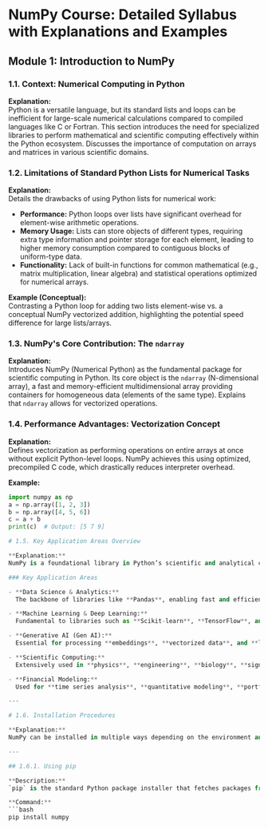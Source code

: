 # NumPy Course: Detailed Syllabus with Explanations and Examples

## Module 1: Introduction to NumPy

### 1.1. Context: Numerical Computing in Python
**Explanation:**  
Python is a versatile language, but its standard lists and loops can be inefficient for large-scale numerical calculations compared to compiled languages like C or Fortran. This section introduces the need for specialized libraries to perform mathematical and scientific computing effectively within the Python ecosystem. Discusses the importance of computation on arrays and matrices in various scientific domains.

### 1.2. Limitations of Standard Python Lists for Numerical Tasks
**Explanation:**  
Details the drawbacks of using Python lists for numerical work:
- **Performance:** Python loops over lists have significant overhead for element-wise arithmetic operations.  
- **Memory Usage:** Lists can store objects of different types, requiring extra type information and pointer storage for each element, leading to higher memory consumption compared to contiguous blocks of uniform-type data.  
- **Functionality:** Lack of built-in functions for common mathematical (e.g., matrix multiplication, linear algebra) and statistical operations optimized for numerical arrays.  

**Example (Conceptual):**  
Contrasting a Python loop for adding two lists element-wise vs. a conceptual NumPy vectorized addition, highlighting the potential speed difference for large lists/arrays.

### 1.3. NumPy's Core Contribution: The `ndarray`
**Explanation:**  
Introduces NumPy (Numerical Python) as the fundamental package for scientific computing in Python. Its core object is the `ndarray` (N-dimensional array), a fast and memory-efficient multidimensional array providing containers for homogeneous data (elements of the same type). Explains that `ndarray` allows for vectorized operations.

### 1.4. Performance Advantages: Vectorization Concept
**Explanation:**  
Defines vectorization as performing operations on entire arrays at once without explicit Python-level loops. NumPy achieves this using optimized, precompiled C code, which drastically reduces interpreter overhead.

**Example:**  
```python
import numpy as np
a = np.array([1, 2, 3])
b = np.array([4, 5, 6])
c = a + b
print(c)  # Output: [5 7 9]

# 1.5. Key Application Areas Overview

**Explanation:**  
NumPy is a foundational library in Python’s scientific and analytical computing ecosystem. It underpins numerous higher-level frameworks and serves as the numerical core for a wide range of domains.

### Key Application Areas

- **Data Science & Analytics:**  
  The backbone of libraries like **Pandas**, enabling fast and efficient data manipulation, aggregation, and statistical analysis.

- **Machine Learning & Deep Learning:**  
  Fundamental to libraries such as **Scikit-learn**, **TensorFlow**, and **PyTorch**, where NumPy arrays are used to handle large datasets, model weights, activations, and gradients.

- **Generative AI (Gen AI):**  
  Essential for processing **embeddings**, **vectorized data**, and **large matrices** in **transformer models**, **probability distributions**, and other AI computations.

- **Scientific Computing:**  
  Extensively used in **physics**, **engineering**, **biology**, **signal processing**, and **image processing** for simulation, modeling, and data analysis.

- **Financial Modeling:**  
  Used for **time series analysis**, **quantitative modeling**, **portfolio optimization**, and **risk analysis**.

---

# 1.6. Installation Procedures

**Explanation:**  
NumPy can be installed in multiple ways depending on the environment and package management system. Below are the two most common methods.

---

## 1.6.1. Using pip

**Description:**  
`pip` is the standard Python package installer that fetches packages from **PyPI** (Python Package Index).

**Command:**
```bash
pip install numpy
